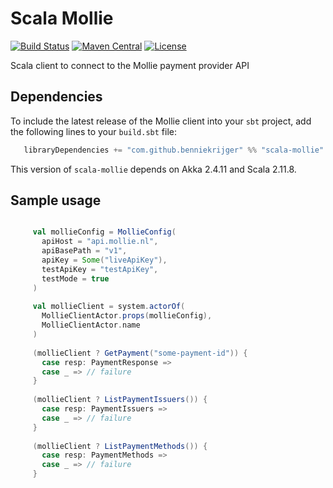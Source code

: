 Scala Mollie
============
[![Build Status](https://travis-ci.org/benniekrijger/scala-mollie.svg?branch=master)](https://travis-ci.org/benniekrijger/scala-mollie) [![Maven Central](https://maven-badges.herokuapp.com/maven-central/com.github.benniekrijger/scala-mollie_2.11/badge.svg)](https://maven-badges.herokuapp.com/maven-central/com.github.benniekrijger/scala-mollie_2.11) [![License](http://img.shields.io/:license-mit-blue.svg)](http://doge.mit-license.org)

Scala client to connect to the Mollie payment provider API

Dependencies
------------
To include the latest release of the Mollie client into your `sbt` project, add the following lines to your `build.sbt` file:
```scala
   libraryDependencies += "com.github.benniekrijger" %% "scala-mollie" % "0.6"
```

This version of `scala-mollie` depends on Akka 2.4.11 and Scala 2.11.8. 


Sample usage
------------

```scala

     val mollieConfig = MollieConfig(
       apiHost = "api.mollie.nl",
       apiBasePath = "v1",
       apiKey = Some("liveApiKey"),
       testApiKey = "testApiKey",
       testMode = true
     )
   
     val mollieClient = system.actorOf(
       MollieClientActor.props(mollieConfig),
       MollieClientActor.name
     )
   
     (mollieClient ? GetPayment("some-payment-id")) {
       case resp: PaymentResponse =>
       case _ => // failure
     }
   
     (mollieClient ? ListPaymentIssuers()) {
       case resp: PaymentIssuers =>
       case _ => // failure
     }
   
     (mollieClient ? ListPaymentMethods()) {
       case resp: PaymentMethods =>
       case _ => // failure
     }
 ```

